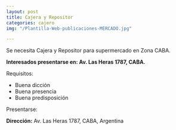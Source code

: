 ```yaml
---
layout: post
title: Cajera y Repositor
categories: cajero
img: "/Plantilla-Web-publicaciones-MERCADO.jpg"

---
```

Se necesita Cajera y Repositor para supermercado en Zona CABA.

**Interesados presentarse en: Av. Las Heras 1787, CABA.**

Requisitos:

* Buena dicción
* Buena presencia
* Buena predisposición

Presentarse:

**Dirección:** Av. Las Heras 1787, CABA, Argentina